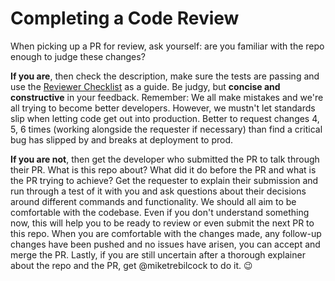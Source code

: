 # Completing a Code Review

When picking up a PR for review, ask yourself: are you familiar with the repo enough to judge these changes?

**If you are**, then check the description, make sure the tests are passing and use the [Reviewer Checklist](https://github.com/touchbyteltd/.github/blob/master/PULL_REQUEST_TEMPLATE.md) as a guide.
Be judgy, but **concise and constructive** in your feedback.
Remember: We all make mistakes and we're all trying to become better developers.
However, we mustn't let standards slip when letting code get out into production.
Better to request changes 4, 5, 6 times (working alongside the requester if necessary) than find a critical bug has slipped by and breaks at deployment to prod.

**If you are not**, then get the developer who submitted the PR to talk through their PR.
What is this repo about?
What did it do before the PR and what is the PR trying to achieve?
Get the requester to explain their submission and run through a test of it with you and ask questions about their decisions around different commands and functionality.
We should all aim to be comfortable with the codebase.
Even if you don't understand something now, this will help you to be ready to review or even submit the next PR to this repo.
When you are comfortable with the changes made, any follow-up changes have been pushed and no issues have arisen, you can accept and merge the PR.
Lastly, if you are still uncertain after a thorough explainer about the repo and the PR, get @miketrebilcock to do it. 😉
